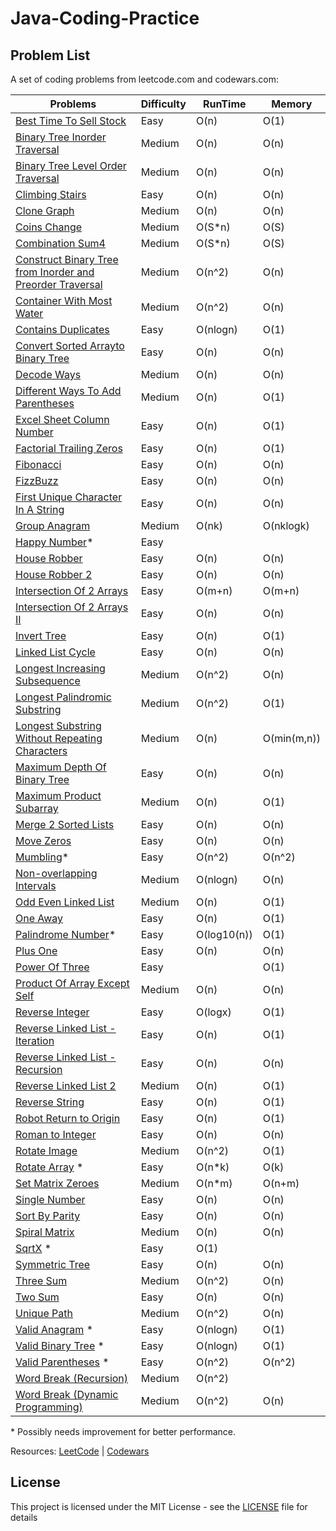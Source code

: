 # Java-Coding-Practice

## Problem List
A set of coding problems from leetcode.com and codewars.com:

 | Problems                                                               | Difficulty | RunTime | Memory |
 | ---------------------------------------------------------              | ---------- | ------- | ------ |
 | [Best Time To Sell Stock](/src/BestTimeToBuyAndSellStock.java/)        |  Easy      |  O(n)   |  O(1)  |
 | [Binary Tree Inorder Traversal](/src/BinaryTreeInorderTraversal.java/) |  Medium    |  O(n)   |  O(n)  |
 | [Binary Tree Level Order Traversal](/src/BinaryTreeLevelOrderTraversal.java/)|  Medium   |  O(n)   |  O(n)  |
 | [Climbing Stairs](/src/ClimbingStairs.java/)                           |  Easy      |  O(n)   |  O(n)  |
 | [Clone Graph](/src/CloneGraph.java/)                                   |  Medium   |  O(n)   |  O(n)  |
 | [Coins Change](/src/CoinChange.java)                        			  |  Medium   |  O(S*n)   |  O(S)  |
 | [Combination Sum4 ](/src/CombinationSum4.java)                         |  Medium   |  O(S*n)   |  O(S)  |
 | [Construct Binary Tree from Inorder and Preorder Traversal](/src/ConstructBinaryTreeFromInorderAndPreorderTraversal.java/)|Medium|O(n^2)|O(n)  |
 | [Container With Most Water](/src/ContainerWithMostWater.java/)         |  Medium    | O(n^2)  |  O(n)  |
 | [Contains Duplicates](/src/ContainsDuplicate.java/)                    |  Easy      | O(nlogn)|  O(1)  |
 | [Convert Sorted Arrayto Binary Tree](/src/ConvertSortedArraytoBinaryTree.java)  |  Easy    | O(n)   |  O(n)  |
 | [Decode Ways](/src/DecodeWays.java)                         			  |  Medium    | O(n)   |  O(n)  |
 | [Different Ways To Add Parentheses](/src/DifferentWaysToAddParentheses.java/)|  Medium     | O(n)|  O(1)  |
 | [Excel Sheet Column Number](/src/ExcelSheetColumnNumber.java/)         |  Easy      |  O(n)   |  O(1)  |
 | [Factorial Trailing Zeros](/src/FactorialTrailingZeroes.java/)         |  Easy      |  O(n)   |  O(1)  |
 | [Fibonacci](/src/fibonacci/)                                           |  Easy      |  O(n)   |  O(n)  |
 | [FizzBuzz](/src/FizzBuzz.java/)                                        |  Easy      |  O(n)   |  O(n)  |
 | [First Unique Character In A String](/src/FirstUniqueCharacterInaAString.java/)|  Easy      |  O(n)   |  O(n)  |
 | [Group Anagram](/src/GroupAnagrams.java/)                              |  Medium    |  O(nk)  |O(nklogk)|
 | [Happy Number](/src/HappyNumber.java/)*                                |  Easy      |         |        |
 | [House Robber](/src/HouseRobber.java/)                                 |  Easy      |  O(n)   |  O(n)  |
 | [House Robber 2](/src/HouseRobber.java/)                                 |  Easy      |  O(n)   |  O(n)  |
 | [Intersection Of 2 Arrays](/src/IntersectionOfTwoArrays.java/)         |  Easy      | O(m+n)  | O(m+n) |
 | [Intersection Of 2 Arrays II](/src/IntersectionOfTwoArrays2.java/)     |  Easy      | O(n)    | O(n) | 
 | [Invert Tree](/src/InvertTree.java)                                    |  Easy      | O(n)    | O(1)   |
 | [Linked List Cycle](/src/LinkedListCycle.java/)                        |  Easy      |  O(n)   |  O(n)  |
 | [Longest Increasing Subsequence](/src/LongestIncreasingSubsequence.java/)|  Medium    |  O(n^2) |  O(n)  |
 | [Longest Palindromic Substring](/src/LongestPalindromicSubstring.java/)|  Medium    |  O(n^2) |  O(1)  |
 | [Longest Substring Without Repeating Characters](/src/LongestSubstringWithoutRepeatingCharacter.java/)|  Medium    |  O(n) |  O(min(m,n))  |
 | [Maximum Depth Of Binary Tree](/src/MaximumDepthOfBinaryTree.java/)    |  Easy      |  O(n)   |  O(n)  |
 | [Maximum Product Subarray](/src/MaximumProductSubarray.java/)          |  Medium    |  O(n)   |  O(1)  |
 | [Merge 2 Sorted Lists](/src/mergetwosortedlists/)                      |  Easy      |  O(n)   |  O(n)  |
 | [Move Zeros](/src/MoveZero.java/)                                      |  Easy      |  O(n)   |  O(n)  |    
 | [Mumbling](/src/mumbling/)*                                            |  Easy      |  O(n^2) |  O(n^2)|
 | [Non-overlapping Intervals](/src/NonOverlappingIntervals.java/)        |  Medium    |O(nlogn) |  O(n)  |
 | [Odd Even Linked List](/src/OddEvenLinkedList.java/)                   |  Medium    |  O(n)   |  O(1)  |
 | [One Away](/src/oneaway/)                                              |  Easy      |  O(n)   |  O(1)  |
 | [Palindrome Number](/src/PalindromeNumber.java/)*                      |  Easy      |O(log10(n))| O(1) |
 | [Plus One](/src/PlusOne.java/)                                         |  Easy      |  O(n)   |  O(n)  |
 | [Power Of Three](/src/PowerOfThree.java/)                              |  Easy      |         |  O(1)  |
 | [Product Of Array Except Self](/src/ProductOfArrayExceptSelf.java/)    |  Medium    |  O(n)   |  O(n)  |
 | [Reverse Integer](/src/ReverseInteger.java/)                           |  Easy      | O(logx) |  O(1)  |
 | [Reverse Linked List - Iteration](/src/reverselinkedlist/IterationWay.java)|  Easy      |  O(n)   |  O(1)  |
 | [Reverse Linked List - Recursion](/src/reverselinkedlist/RecursionWay.java)|  Easy      |  O(n)   |  O(n)  |
 | [Reverse Linked List 2](/src/ReverseLinkedList2.java/)                 |  Medium    |  O(n)   |  O(1)  |
 | [Reverse String](/src/ReverseString.java)                              |  Easy      |  O(n)   |  O(1)  |
 | [Robot Return to Origin](/src/RobotReturnToOrigin.java/)               |  Easy      |  O(n)   |  O(1)  |
 | [Roman to Integer](/src/RomanToInteger.java/)                          |  Easy      |  O(n)   |  O(n)  |
 | [Rotate Image](/src/RotateImage.java/)                                 |  Medium    | O(n^2)  |  O(1)  |
 | [Rotate Array](/src/rotatearray/) *                                    |  Easy      |  O(n*k) |  O(k)  | 
 | [Set Matrix Zeroes](/src/SetMatrixZeroes.java/)         				  |  Medium    |  O(n*m) |  O(n+m)|
 | [Single Number](/src/SingleNumber.java/)                               |  Easy      |  O(n)   |  O(n)  |
 | [Sort By Parity](/src/SortArrayByParity.java/)                         |  Easy      |  O(n)   |  O(n)  |
 | [Spiral Matrix](/src/SpiralMatrix.java/)                         	  |  Medium    |  O(n)   |  O(n)  | 
 | [SqrtX](/src/SqrtX.java/) *                                            |  Easy      |  O(1)   |        |
 | [Symmetric Tree](/src/SymmetricTree.java/)                             |  Easy      |  O(n)   |  O(n)  |         
 | [Three Sum](/src/ThreeSum.java/)                                       |  Medium    |  O(n^2)   |  O(n)  |
 | [Two Sum](/src/TwoSum.java/)                                           |  Easy      |  O(n)   |  O(n)  |
 | [Unique Path](/src/UniquePath.java/)                                   |  Medium    |  O(n^2) |  O(n)  |
 | [Valid Anagram](/src/ValidAnagram.java/) *                             |  Easy      | O(nlogn)|  O(1)  |
 | [Valid Binary Tree](/src/ValidBinaryTree.java/) *                      |  Easy      | O(nlogn)|  O(1)  |
 | [Valid Parentheses](/src/validparentheses/) *                          |  Easy      | O(n^2)  | O(n^2) |
 | [Word Break (Recursion)](/src/wordBreak1/)                             |  Medium    | O(n^2)  |    |
 | [Word Break (Dynamic Programming)](/src/WordBreak_DP.java/)            |  Medium    |   O(n^2)| O(n)|
 
 \* Possibly needs improvement for better performance.
 
Resources:
[LeetCode](https://leetcode.com) |
[Codewars](https://www.codewars.com)

## License
This project is licensed under the MIT License - see the [LICENSE](LICENSE) file for details
